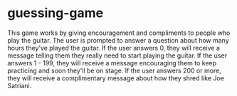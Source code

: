 # guessing-game
This game works by giving encouragement and compliments to people who play the guitar. 
The user is prompted to answer a question about how many hours they've played the guitar.
If the user answers 0, they will receive a message telling them they really need to start playing the guitar.
If the user answers 1 - 199, they will receive a message encouraging them to keep practicing and soon they'll be on stage.
If the user answers 200 or more, they will receive a complimentary message about how they shred like Joe Satriani.
